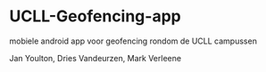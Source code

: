 # UCLL-Geofencing-app
mobiele android app voor geofencing rondom de UCLL campussen

Jan Youlton, Dries Vandeurzen, Mark Verleene

